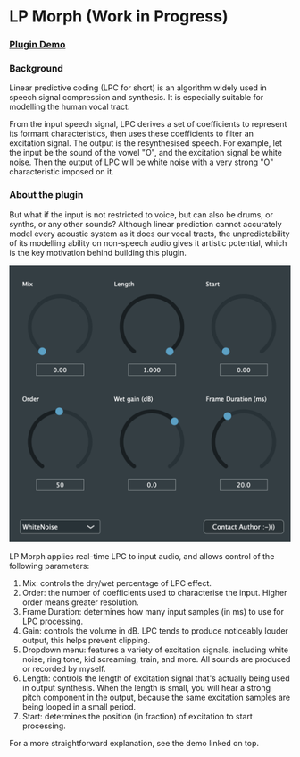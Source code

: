 # LP Morph (Work in Progress)

### [Plugin Demo](https://drive.google.com/file/d/1vFPuKh455JisTIh8pYWHy9DkOq8HJ3YP/view)

### Background

Linear predictive coding (LPC for short) is an algorithm widely used in speech signal compression and synthesis. It is especially suitable for modelling the human vocal tract.

From the input speech signal, LPC derives a set of coefficients to represent its formant characteristics, then uses these coefficients to filter an excitation signal. The output is the resynthesised speech. For example, let the input be the sound of the vowel "O", and the excitation signal be white noise. Then the output of LPC will be white noise with a very strong "O" characteristic imposed on it.

### About the plugin

But what if the input is not restricted to voice, but can also be drums, or synths, or any other sounds? Although linear prediction cannot accurately model every acoustic system as it does our vocal tracts, the unpredictability of its modelling ability on non-speech audio gives it artistic potential, which is the key motivation behind building this plugin.

![1749611756657.png](./1749611756657.png)

LP Morph applies real-time LPC to input audio, and allows control of the following parameters:

1. Mix: controls the dry/wet percentage of LPC effect.
2. Order: the number of coefficients used to characterise the input. Higher order means greater resolution.
3. Frame Duration: determines how many input samples (in ms) to use for LPC processing.
4. Gain: controls the volume in dB. LPC tends to produce noticeably louder output, this helps prevent clipping.
5. Dropdown menu: features a variety of excitation signals, including white noise, ring tone, kid screaming, train, and more. All sounds are produced or recorded by myself.
6. Length: controls the length of excitation signal that's actually being used in output synthesis. When the length is small, you will hear a strong pitch component in the output, because the same excitation samples are being looped in a small period.
7. Start: determines the position (in fraction) of excitation to start processing.

For a more straightforward explanation, see the demo linked on top.
